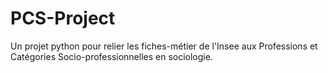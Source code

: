 # PCS-Project
Un projet python pour relier les fiches-métier de l'Insee aux Professions et Catégories Socio-professionnelles en sociologie.
